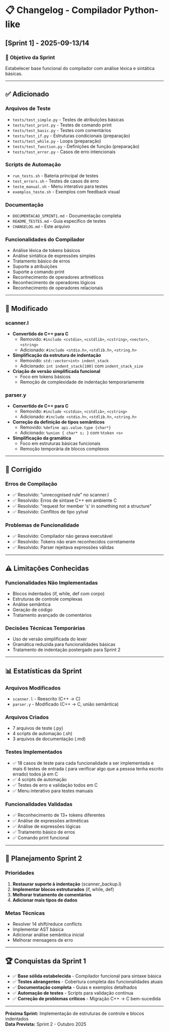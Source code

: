 # 📋 Changelog - Compilador Python-like

## [Sprint 1] - 2025-09-13/14

### 🎯 **Objetivo da Sprint**
Estabelecer base funcional do compilador com análise léxica e sintática básicas.

---

## ✅ **Adicionado**

### **Arquivos de Teste**
- `tests/test_simple.py` - Testes de atribuições básicas
- `tests/test_print.py` - Testes de comando print
- `tests/test_basic.py` - Testes com comentários
- `tests/test_if.py` - Estruturas condicionais (preparação)
- `tests/test_while.py` - Loops (preparação)
- `tests/test_function.py` - Definições de função (preparação)
- `tests/test_error.py` - Casos de erro intencionais

### **Scripts de Automação**
- `run_tests.sh` - Bateria principal de testes
- `test_errors.sh` - Testes de casos de erro
- `teste_manual.sh` - Menu interativo para testes
- `exemplos_teste.sh` - Exemplos com feedback visual

### **Documentação**
- `DOCUMENTACAO_SPRINT1.md` - Documentação completa
- `README_TESTES.md` - Guia específico de testes
- `CHANGELOG.md` - Este arquivo

### **Funcionalidades do Compilador**
- Análise léxica de tokens básicos
- Análise sintática de expressões simples
- Tratamento básico de erros
- Suporte a atribuições
- Suporte a comando print
- Reconhecimento de operadores aritméticos
- Reconhecimento de operadores lógicos
- Reconhecimento de operadores relacionais

---

## 🔧 **Modificado**

### **scanner.l**
- **Convertido de C++ para C**
  - Removido: `#include <cstdio>`, `<cstdlib>`, `<cstring>`, `<vector>`, `<string>`
  - Adicionado: `#include <stdio.h>`, `<stdlib.h>`, `<string.h>`
- **Simplificação da estrutura de indentação**
  - Removido: `std::vector<int> indent_stack`
  - Adicionado: `int indent_stack[100]` com `indent_stack_size`
- **Criação de versão simplificada funcional**
  - Foco em tokens básicos
  - Remoção de complexidade de indentação temporariamente

### **parser.y**
- **Convertido de C++ para C**
  - Removido: `#include <cstdio>`, `<cstdlib>`, `<cstring>`
  - Adicionado: `#include <stdio.h>`, `<stdlib.h>`, `<string.h>`
- **Correção da definição de tipos semânticos**
  - Removido: `%define api.value.type {char*}`
  - Adicionado: `%union { char* s; }` com `%token <s>`
- **Simplificação da gramática**
  - Foco em estruturas básicas funcionais
  - Remoção temporária de blocos complexos

---

## 🐛 **Corrigido**

### **Erros de Compilação**
- ✅ Resolvido: "unrecognised rule" no scanner.l
- ✅ Resolvido: Erros de sintaxe C++ em ambiente C
- ✅ Resolvido: "request for member 's' in something not a structure"
- ✅ Resolvido: Conflitos de tipo yylval

### **Problemas de Funcionalidade**
- ✅ Resolvido: Compilador não gerava executável
- ✅ Resolvido: Tokens não eram reconhecidos corretamente
- ✅ Resolvido: Parser rejeitava expressões válidas

---

## ⚠️ **Limitações Conhecidas**

### **Funcionalidades Não Implementadas**
- Blocos indentados (if, while, def com corpo)
- Estruturas de controle complexas
- Análise semântica
- Geração de código
- Tratamento avançado de comentários

### **Decisões Técnicas Temporárias**
- Uso de versão simplificada do lexer
- Gramática reduzida para funcionalidades básicas
- Tratamento de indentação postergado para Sprint 2

---

## 📊 **Estatísticas da Sprint**

### **Arquivos Modificados**
- `scanner.l` - Reescrito (C++ → C)
- `parser.y` - Modificado (C++ → C, união semântica)

### **Arquivos Criados**
- 7 arquivos de teste (.py)
- 4 scripts de automação (.sh)
- 3 arquivos de documentação (.md)

### **Testes Implementados**
- ✅ 18 casos de teste para cada funcionalidade a ser implementada e mais 6 testes de entrada ( para verificar algo que a pessoa tenha escrito errado) todos já em C
- ✅ 4 scripts de automação
- ✅ Testes de erro e validação todos em C
- ✅ Menu interativo para testes manuais

### **Funcionalidades Validadas**
- ✅ Reconhecimento de 13+ tokens diferentes
- ✅ Análise de expressões aritméticas
- ✅ Análise de expressões lógicas
- ✅ Tratamento básico de erros
- ✅ Comando print funcional

---

## 🎯 **Planejamento Sprint 2**

### **Prioridades**
1. **Restaurar suporte à indentação** (scanner_backup.l)
2. **Implementar blocos estruturados** (if, while, def)
3. **Melhorar tratamento de comentários**
4. **Adicionar mais tipos de dados**

### **Metas Técnicas**
- Resolver 14 shift/reduce conflicts
- Implementar AST básica
- Adicionar análise semântica inicial
- Melhorar mensagens de erro

---

## 🏆 **Conquistas da Sprint 1**

- ✅ **Base sólida estabelecida** - Compilador funcional para sintaxe básica
- ✅ **Testes abrangentes** - Cobertura completa das funcionalidades atuais
- ✅ **Documentação completa** - Guias e exemplos detalhados
- ✅ **Automação de testes** - Scripts para validação contínua
- ✅ **Correção de problemas críticos** - Migração C++ → C bem-sucedida

---

**Próxima Sprint:** Implementação de estruturas de controle e blocos indentados  
**Data Prevista:** Sprint 2 - Outubro 2025
    